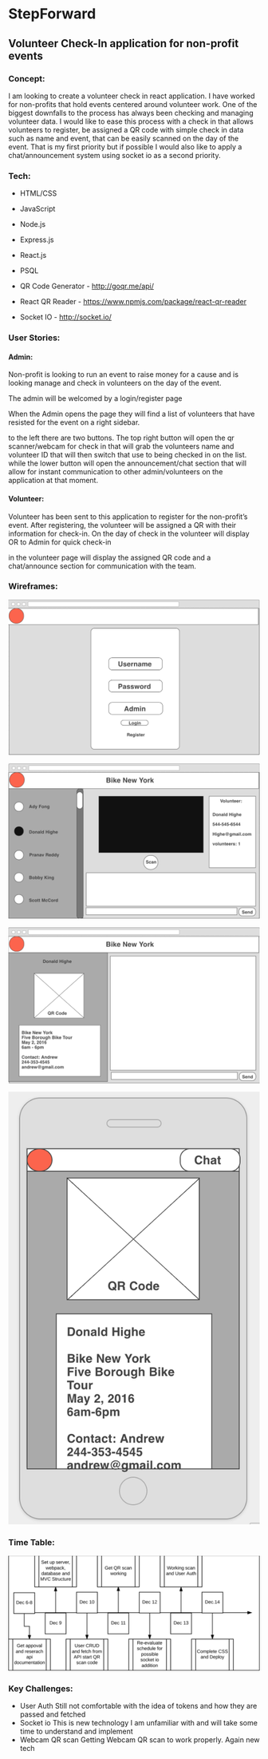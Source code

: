 # StepForward
## Volunteer Check-In application for non-profit events

### Concept:

I am looking to create a volunteer check in react application. I have worked for non-profits that hold events centered around volunteer work. One of the biggest downfalls to the process has always been checking and managing volunteer data. I would like to ease this process with a check in that allows volunteers to register, be assigned a QR code with simple check in data such as name and event, that can be easily scanned on the day of the event.  That is my first priority but if possible I would also like to apply a chat/announcement system using socket io as a second priority. 

### Tech:

* HTML/CSS
* JavaScript
* Node.js
* Express.js
* React.js
* PSQL

* QR Code Generator - http://goqr.me/api/
* React QR Reader - https://www.npmjs.com/package/react-qr-reader
* Socket IO - http://socket.io/

### User Stories:

#### Admin:
Non-profit is looking to run an event to raise money for a cause and is looking manage and check in volunteers on the day of the event. 

The admin will be welcomed by a login/register page 

When the Admin opens the page they will find a list of volunteers that have resisted for the event on a right sidebar. 

to the left there are two buttons. The top right button will open the qr scanner/webcam for check in that will grab the volunteers name and volunteer ID that will then switch that use to being checked in on the list. while the lower button will open the announcement/chat section that will allow for instant communication to other admin/volunteers on the application at that moment. 

#### Volunteer:
Volunteer has been sent to this application to register for the non-profit’s event. After registering, the volunteer will be assigned a QR with their information for check-in. On the day of check in the volunteer will display OR to Admin for quick check-in

in the volunteer page will display the assigned QR code and a chat/announce section for communication with the team.

### Wireframes:
![login](https://github.com/Zaidwerd/StepForward/blob/master/screenshots/Screen%20Shot%202016-12-06%20at%2011.09.00%20AM.png)

![Admin App](https://github.com/Zaidwerd/StepForward/blob/master/screenshots/Screen%20Shot%202016-12-06%20at%2010.57.05%20AM.png)

![Volunteer App Web](https://github.com/Zaidwerd/StepForward/blob/master/screenshots/Screen%20Shot%202016-12-06%20at%2011.01.46%20AM.png)

![Volunteer App Mobile](https://github.com/Zaidwerd/StepForward/blob/master/screenshots/Screen%20Shot%202016-12-06%20at%2011.58.22%20AM.png)

### Time Table:

![TimeTable](https://github.com/Zaidwerd/StepForward/blob/master/screenshots/Screen%20Shot%202016-12-06%20at%2012.16.31%20PM.png)

### Key Challenges: 
* User Auth
  Still not comfortable with the idea of tokens and how they are passed and fetched
* Socket io
  This is new technology I am unfamiliar with and will take some time to understand and implement
* Webcam QR scan
  Getting Webcam QR scan to work properly. Again new tech

